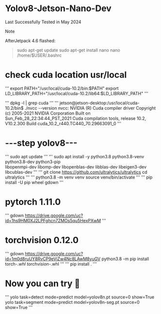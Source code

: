 # Yolov8-Jetson-Nano-Dev
Last Successfully Tested in May 2024
>[!NOTE]
AfterJetpack 4.6 flashed:

>sudo apt-get update
>sudo apt-get install nano
>nano /home/$USER/.bashrc


# check cuda location usr/local
'''
export PATH="/usr/local/cuda-10.2/bin:$PATH"
export LD_LIBRARY_PATH="/usr/local/cuda-10.2/lib64:$LD_LIBRARY_PATH"
'''

'''
dpkg -l | grep cuda
'''
'''
jetson@jetson-desktop:/usr/local/cuda-10.2/bin$ ./nvcc --version
nvcc: NVIDIA (R) Cuda compiler driver
Copyright (c) 2005-2021 NVIDIA Corporation
Built on Sun_Feb_28_22:34:44_PST_2021
Cuda compilation tools, release 10.2, V10.2.300
Build cuda_10.2_r440.TC440_70.29663091_0
'''
# ---step yolov8---
'''
sudo apt update
'''
'''
sudo apt install -y python3.8 python3.8-venv python3.8-dev python3-pip \
libopenmpi-dev libomp-dev libopenblas-dev libblas-dev libeigen3-dev libcublas-dev
'''
'''
git clone https://github.com/ultralytics/ultralytics
cd ultralytics
'''
'''
python3.8 -m venv venv
source venv/bin/activate
'''
'''
pip install -U pip wheel gdown
'''

# pytorch 1.11.0
'''
gdown https://drive.google.com/uc?id=1hs9HM0XJ2LPFghcn7ZMOs5qu5HexPXwM
'''
# torchvision 0.12.0
'''
gdown https://drive.google.com/uc?id=1m0d8ruUY8RvCP9eVjZw4Nc8LAwM8yuGV
python3.8 -m pip install torch-*.whl torchvision-*.whl
'''
'''
pip install .
'''

# Now you can try :scroll:
'''
yolo task=detect mode=predict model=yolov8n.pt source=0 show=True
yolo task=segment mode=predict model=yolov8n-seg.pt source=0 show=True
'''
